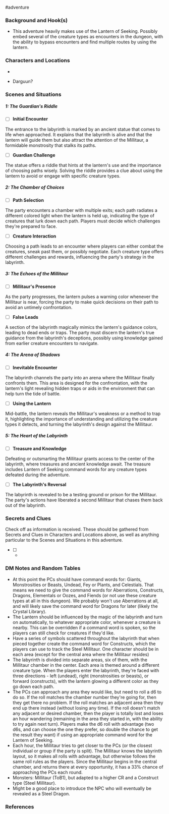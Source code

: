  #adventure 

### Background and Hook(s)

* This adventure heavily makes use of the Lantern of Seeking. Possibly embed several of the creature types as encounters in the dungeon, with the ability to bypass encounters and find multiple routes by using the lantern.

### Characters and Locations

* 

* Darguun?

### Scenes and Situations

##### 1: The Guardian's Riddle

 - [ ]  **Initial Encounter**

The entrance to the labyrinth is marked by an ancient statue that comes to life when approached. It explains that the labyrinth is alive and that the lantern will guide them but also attract the attention of the Millitaur, a formidable monstrosity that stalks its paths.

 - [ ]  **Guardian Challenge**

The statue offers a riddle that hints at the lantern's use and the importance of choosing paths wisely. Solving the riddle provides a clue about using the lantern to avoid or engage with specific creature types.

##### 2: The Chamber of Choices

 - [ ]  **Path Selection**

The party encounters a chamber with multiple exits; each path radiates a different colored light when the lantern is held up, indicating the type of creatures that lurk down each path. Players must decide which challenges they're prepared to face.

 - [ ]  **Creature Interaction**

Choosing a path leads to an encounter where players can either combat the creatures, sneak past them, or possibly negotiate. Each creature type offers different challenges and rewards, influencing the party's strategy in the labyrinth.

##### 3: The Echoes of the Millitaur

 - [ ]  **Millitaur's Presence**

As the party progresses, the lantern pulses a warning color whenever the Millitaur is near, forcing the party to make quick decisions on their path to avoid an untimely confrontation.

 - [ ]  **False Leads**

A section of the labyrinth magically mimics the lantern's guidance colors, leading to dead ends or traps. The party must discern the lantern's true guidance from the labyrinth's deceptions, possibly using knowledge gained from earlier creature encounters to navigate.

##### 4: The Arena of Shadows

 - [ ]  **Inevitable Encounter**

The labyrinth channels the party into an arena where the Millitaur finally confronts them. This area is designed for the confrontation, with the lantern's light revealing hidden traps or aids in the environment that can help turn the tide of battle.

 - [ ]  **Using the Lantern**

Mid-battle, the lantern reveals the Millitaur's weakness or a method to trap it, highlighting the importance of understanding and utilizing the creature types it detects, and turning the labyrinth's design against the Millitaur.

##### 5: The Heart of the Labyrinth

 - [ ]  **Treasure and Knowledge**

Defeating or outsmarting the Millitaur grants access to the center of the labyrinth, where treasures and ancient knowledge await. The treasure includes Lantern of Seeking command words for any creature types defeated during the adventure.

 - [ ]  **The Labyrinth's Reversal**

The labyrinth is revealed to be a testing ground or prison for the Millitaur. The party's actions have liberated a second Millitaur that chases them back out of the labyrinth.

### Secrets and Clues
Check off as information is received. These should be gathered from Secrets and Clues in Characters and Locations above, as well as anything particular to the Scenes and Situations in this adventure.

 - [ ] -

### DM Notes and Random Tables

* At this point the PCs should have command words for: Giants, Monstrosities or Beasts, Undead, Fey or Plants, and Celestials. That means we need to give the command words for Aberrations, Constructs, Dragons, Elementals or Oozes, and Fiends (or not use these creature types at all in this dungeon). We probably won't use Aberrations at all, and will likely save the command word for Dragons for later (likely the Crystal Library).
* The Lantern should be influenced by the magic of the labyrinth and turn on automatically, to whatever appropriate color, whenever a creature is nearby. This can be overridden if a command word is spoken, so the players can still check for creatures if they'd like.
* Have a series of symbols scattered throughout the labyrinth that when pieced together create the command word for Constructs, which the players can use to track the Steel Millitaur. One character should be in each area (except for the central area where the Millitaur resides)
* The labyrinth is divided into separate areas, six of them, with the Millitaur chamber in the center. Each area is themed around a different creature type. When the players enter the labyrinth, they're faced with three directions - left (undead), right (monstrosities or beasts), or forward (constructs), with the lantern glowing a different color as they go down each path.
* The PCs can approach any area they would like, but need to roll a d6 to do so. If the roll matches the chamber number they're going for, then they get there no problem. If the roll matches an adjacent area then they end up there instead (without losing any time). If the roll doesn't match any adjacent or desired chamber, then the player is totally lost and loses an hour wandering (remaining in the area they started in, with the ability to try again next turn). Players make the d6 roll with advantage (two d6s, and can choose the one they prefer, so double the chance to get the result they want) if using an appropriate command word for the Lantern of Seeking.
* Each hour, the Millitaur tries to get closer to the PCs (or the closest individual or group if the party is split). The Millitaur knows the labyrinth layout, so it makes all rolls with advantage, but otherwise follows the same roll rules as the players. Since the Millitaur begins in the central chamber, and returns there at every opportunity, it has a 33% chance of approaching the PCs each round.
* Monsters: Millitaur (ToB1), but adapted to a higher CR and a Construct type (Steel Millitaur).
* Might be a good place to introduce the NPC who will eventually be revealed as a Steel Dragon.

### References

